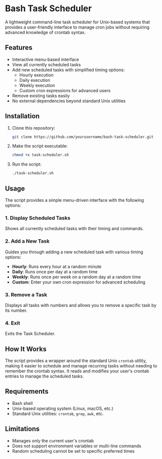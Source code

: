 # Bash Task Scheduler

A lightweight command-line task scheduler for Unix-based systems that provides a user-friendly interface to manage cron jobs without requiring advanced knowledge of crontab syntax.


## Features

- Interactive menu-based interface
- View all currently scheduled tasks
- Add new scheduled tasks with simplified timing options:
  - Hourly execution
  - Daily execution
  - Weekly execution
  - Custom cron expressions for advanced users
- Remove existing tasks easily
- No external dependencies beyond standard Unix utilities

## Installation

1. Clone this repository:
   ```bash
   git clone https://github.com/yourusername/bash-task-scheduler.git
   ```

2. Make the script executable:
   ```bash
   chmod +x task-scheduler.sh
   ```

3. Run the script:
   ```bash
   ./task-scheduler.sh
   ```

## Usage

The script provides a simple menu-driven interface with the following options:

### 1. Display Scheduled Tasks
Shows all currently scheduled tasks with their timing and commands.

### 2. Add a New Task
Guides you through adding a new scheduled task with various timing options:
- **Hourly**: Runs every hour at a random minute
- **Daily**: Runs once per day at a random time
- **Weekly**: Runs once per week on a random day at a random time
- **Custom**: Enter your own cron expression for advanced scheduling

### 3. Remove a Task
Displays all tasks with numbers and allows you to remove a specific task by its number.

### 4. Exit
Exits the Task Scheduler.


## How It Works

The script provides a wrapper around the standard Unix `crontab` utility, making it easier to schedule and manage recurring tasks without needing to remember the crontab syntax. It reads and modifies your user's crontab entries to manage the scheduled tasks.

## Requirements

- Bash shell
- Unix-based operating system (Linux, macOS, etc.)
- Standard Unix utilities: `crontab`, `grep`, `awk`, etc.

## Limitations

- Manages only the current user's crontab
- Does not support environment variables or multi-line commands
- Random scheduling cannot be set to specific preferred times

